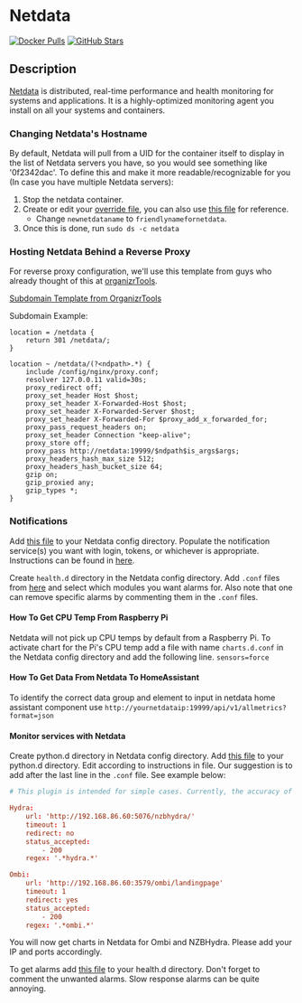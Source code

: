 # Netdata

[![Docker Pulls](https://img.shields.io/docker/pulls/netdata/netdata?style=flat-square&color=607D8B&label=docker%20pulls&logo=docker)](https://hub.docker.com/r/netdata/netdata)
[![GitHub Stars](https://img.shields.io/github/stars/netdata/netdata?style=flat-square&color=607D8B&label=github%20stars&logo=github)](https://github.com/linuxserver/netdata/netdata)

## Description

[Netdata](https://www.netdata.cloud/) is distributed, real-time performance and health monitoring for systems and applications. It is a highly-optimized monitoring agent you install on all your systems and containers.

### Changing Netdata's Hostname

By default, Netdata will pull from a UID for the container itself to display in the list of Netdata servers you have, so you would see something like '0f2342dac'. To define this and make it more readable/recognizable for you (In case you have multiple Netdata servers):

1. Stop the netdata container.
1. Create or edit your [override file](https://dockstarter.com/overrides/introduction/), you can also use [this file](https://gist.github.com/mattgphoto/1e7afc85931ca98002a87abdc8bb257e) for reference.
    - Change `newnetdataname` to `friendlynamefornetdata`.
1. Once this is done, run `sudo ds -c netdata`

### Hosting Netdata Behind a Reverse Proxy

For reverse proxy configuration, we'll use this template from guys who already thought of this at [organizrTools](https://github.com/organizrTools).

[Subdomain Template from OrganizrTools](https://github.com/organizrTools/Config-Collections-for-Nginx/blob/master/Apps/netdata.conf)

Subdomain Example:

```nginx
location = /netdata {
    return 301 /netdata/;
}

location ~ /netdata/(?<ndpath>.*) {
    include /config/nginx/proxy.conf;
    resolver 127.0.0.11 valid=30s;
    proxy_redirect off;
    proxy_set_header Host $host;
    proxy_set_header X-Forwarded-Host $host;
    proxy_set_header X-Forwarded-Server $host;
    proxy_set_header X-Forwarded-For $proxy_add_x_forwarded_for;
    proxy_pass_request_headers on;
    proxy_set_header Connection "keep-alive";
    proxy_store off;
    proxy_pass http://netdata:19999/$ndpath$is_args$args;
    proxy_headers_hash_max_size 512;
    proxy_headers_hash_bucket_size 64;
    gzip on;
    gzip_proxied any;
    gzip_types *;
}
```

### Notifications

Add [this file](https://github.com/netdata/netdata/blob/master/health/notifications/health_alarm_notify.conf) to your Netdata config directory. Populate the notification service(s) you want with login, tokens, or whichever is appropriate. Instructions can be found in [here](https://github.com/netdata/netdata/blob/master/health/notifications/health_alarm_notify.conf).

Create `health.d` directory in the Netdata config directory. Add `.conf` files from [here](https://github.com/netdata/netdata/tree/master/health/health.d) and select which modules you want alarms for. Also note that one can remove specific alarms by commenting them in the `.conf` files.

#### How To Get CPU Temp From Raspberry Pi

Netdata will not pick up CPU temps by default from a Raspberry Pi. To activate chart for the Pi's CPU temp add a file with name `charts.d.conf` in the Netdata config directory and add the following line.
`sensors=force`

#### How To Get Data From Netdata To HomeAssistant

To identify the correct data group and element to input in netdata home assistant component use `http://yournetdataip:19999/api/v1/allmetrics?format=json`

#### Monitor services with Netdata

Create python.d directory in Netdata config directory. Add [this file](https://github.com/netdata/netdata/blob/master/health/health.d/httpcheck.conf) to your python.d directory. Edit according to instructions in file. Our suggestion is to add after the last line in the `.conf` file. See example below:

```conf
# This plugin is intended for simple cases. Currently, the accuracy of the response time is low and should be used as reference only.

Hydra:
    url: 'http://192.168.86.60:5076/nzbhydra/'
    timeout: 1
    redirect: no
    status_accepted:
        - 200
    regex: '.*hydra.*'

Ombi:
    url: 'http://192.168.86.60:3579/ombi/landingpage'
    timeout: 1
    redirect: yes
    status_accepted:
        - 200
    regex: '.*ombi.*'
```

You will now get charts in Netdata for Ombi and NZBHydra. Please add your IP and ports accordingly.

To get alarms add [this file](https://github.com/netdata/netdata/blob/master/health/health.d/httpcheck.conf) to your health.d directory. Don't forget to comment the unwanted alarms. Slow response alarms can be quite annoying.
